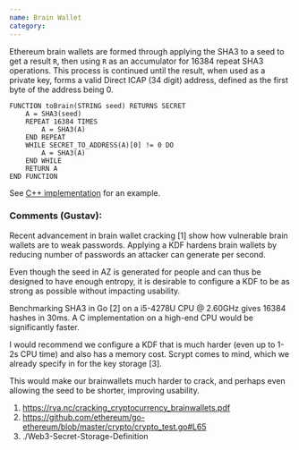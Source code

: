 ```yaml
---
name: Brain Wallet
category: 
---
```


Ethereum brain wallets are formed through applying the SHA3 to a seed to get a result `R`, then using `R` as an accumulator for 16384 repeat SHA3 operations. This process is continued until the result, when used as a private key, forms a valid Direct ICAP (34 digit) address, defined as the first byte of the address being 0.

```
FUNCTION toBrain(STRING seed) RETURNS SECRET
	A = SHA3(seed)
	REPEAT 16384 TIMES
		A = SHA3(A)
	END REPEAT
	WHILE SECRET_TO_ADDRESS(A)[0] != 0 DO
		A = SHA3(A)
	END WHILE
	RETURN A
END FUNCTION
```

See [C++ implementation](https://github.com/ethereum/cpp-ethereum/blob/develop/libethcore/KeyManager.cpp#L215-L225) for an example.


### **Comments (Gustav):**

Recent advancement in brain wallet cracking [1] show how vulnerable brain wallets are to weak passwords. Applying a KDF hardens brain wallets by reducing number of passwords an attacker can generate per second.

Even though the seed in AZ is generated for people and can thus be designed to have enough entropy, it is desirable to configure a KDF to be as strong as possible without impacting usability.

Benchmarking SHA3 in Go [2] on a i5-4278U CPU @ 2.60GHz gives 16384 hashes in 30ms. A C implementation on a high-end CPU would be significantly faster.

I would recommend we configure a KDF that is much harder (even up to 1-2s CPU time) and also has a memory cost. Scrypt comes to mind, which we already specify in for the key storage [3].

This would make our brainwallets much harder to crack, and perhaps even allowing the seed to be shorter, improving usability.

1. https://rya.nc/cracking_cryptocurrency_brainwallets.pdf
2. https://github.com/ethereum/go-ethereum/blob/master/crypto/crypto_test.go#L65
3. ./Web3-Secret-Storage-Definition
